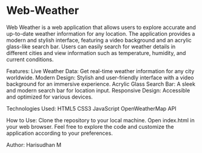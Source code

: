 # Web-Weather
Web Weather is a web application that allows users to explore accurate and up-to-date weather information for any location. The application provides a modern and stylish interface, featuring a video background and an acrylic glass-like search bar. Users can easily search for weather details in different cities and view information such as temperature, humidity, and current conditions.

Features:
Live Weather Data: Get real-time weather information for any city worldwide.
Modern Design: Stylish and user-friendly interface with a video background for an immersive experience.
Acrylic Glass Search Bar: A sleek and modern search bar for location input.
Responsive Design: Accessible and optimized for various devices.

Technologies Used:
HTML5
CSS3
JavaScript
OpenWeatherMap API

How to Use:
Clone the repository to your local machine.
Open index.html in your web browser.
Feel free to explore the code and customize the application according to your preferences.

Author:
Harisudhan M
